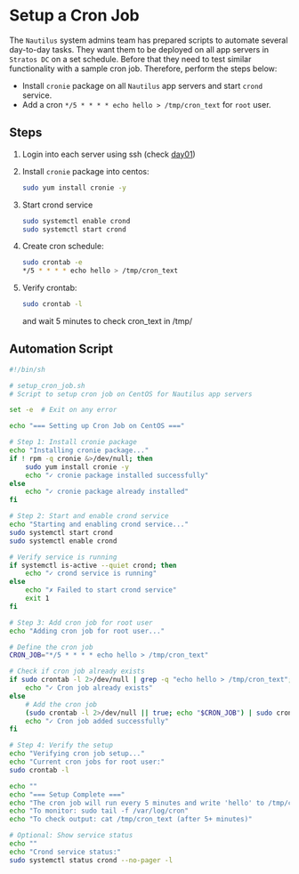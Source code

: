 # Setup a Cron Job

The `Nautilus` system admins team has prepared scripts to automate several day-to-day tasks. They want them to be deployed on all app servers in `Stratos DC` on a set schedule. Before that they need to test similar functionality with a sample cron job. Therefore, perform the steps below:

- Install `cronie` package on all `Nautilus` app servers and start `crond` service.
- Add a cron `*/5 * * * * echo hello > /tmp/cron_text` for `root` user.

## Steps

1. Login into each server using ssh (check [day01](./001.md))
2. Install `cronie` package into centos:

    ```sh
    sudo yum install cronie -y
    ```

3. Start crond service

    ```sh
    sudo systemctl enable crond
    sudo systemctl start crond
    ```

4. Create cron schedule:

    ```sh
    sudo crontab -e
    */5 * * * * echo hello > /tmp/cron_text
    ```

5. Verify crontab:

    ```sh
    sudo crontab -l
    ```

    and wait 5 minutes to check cron_text in /tmp/

## Automation Script

```sh
#!/bin/sh

# setup_cron_job.sh
# Script to setup cron job on CentOS for Nautilus app servers

set -e  # Exit on any error

echo "=== Setting up Cron Job on CentOS ==="

# Step 1: Install cronie package
echo "Installing cronie package..."
if ! rpm -q cronie &>/dev/null; then
    sudo yum install cronie -y
    echo "✓ cronie package installed successfully"
else
    echo "✓ cronie package already installed"
fi

# Step 2: Start and enable crond service
echo "Starting and enabling crond service..."
sudo systemctl start crond
sudo systemctl enable crond

# Verify service is running
if systemctl is-active --quiet crond; then
    echo "✓ crond service is running"
else
    echo "✗ Failed to start crond service"
    exit 1
fi

# Step 3: Add cron job for root user
echo "Adding cron job for root user..."

# Define the cron job
CRON_JOB="*/5 * * * * echo hello > /tmp/cron_text"

# Check if cron job already exists
if sudo crontab -l 2>/dev/null | grep -q "echo hello > /tmp/cron_text"; then
    echo "✓ Cron job already exists"
else
    # Add the cron job
    (sudo crontab -l 2>/dev/null || true; echo "$CRON_JOB") | sudo crontab -
    echo "✓ Cron job added successfully"
fi

# Step 4: Verify the setup
echo "Verifying cron job setup..."
echo "Current cron jobs for root user:"
sudo crontab -l

echo ""
echo "=== Setup Complete ==="
echo "The cron job will run every 5 minutes and write 'hello' to /tmp/cron_text"
echo "To monitor: sudo tail -f /var/log/cron"
echo "To check output: cat /tmp/cron_text (after 5+ minutes)"

# Optional: Show service status
echo ""
echo "Crond service status:"
sudo systemctl status crond --no-pager -l
```
